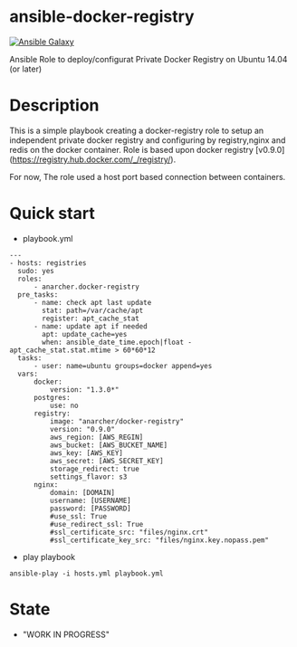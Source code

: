 ansible-docker-registry 
=======================

[![Ansible Galaxy](http://img.shields.io/badge/ansible--galaxy-docker--registry-yellow.svg)](https://galaxy.ansible.com/list#/roles/2343)

Ansible Role to deploy/configurat Private Docker Registry on Ubuntu 14.04 (or later)

# Description

This is a simple playbook creating a docker-registry role to setup an independent private docker registry and configuring by registry,nginx and redis on the docker container. Role is based upon docker registry [v0.9.0] (https://registry.hub.docker.com/_/registry/).

For now, The role used a host port based connection between containers.

# Quick start

- playbook.yml

```
---
- hosts: registries
  sudo: yes
  roles:
      - anarcher.docker-registry
  pre_tasks:
      - name: check apt last update
        stat: path=/var/cache/apt
        register: apt_cache_stat
      - name: update apt if needed
        apt: update_cache=yes
        when: ansible_date_time.epoch|float - apt_cache_stat.stat.mtime > 60*60*12
  tasks:
      - user: name=ubuntu groups=docker append=yes
  vars:
      docker:
          version: "1.3.0*"
      postgres:
          use: no
      registry:
          image: "anarcher/docker-registry"
          version: "0.9.0"
          aws_region: [AWS_REGIN]
          aws_bucket: [AWS_BUCKET_NAME]
          aws_key: [AWS_KEY]
          aws_secret: [AWS_SECRET_KEY]
          storage_redirect: true 
          settings_flavor: s3
      nginx:
          domain: [DOMAIN]
          username: [USERNAME]
          password: [PASSWORD]
          #use_ssl: True
          #use_redirect_ssl: True
          #ssl_certificate_src: "files/nginx.crt"
          #ssl_certificate_key_src: "files/nginx.key.nopass.pem"

```

- play playbook

``` 
ansible-play -i hosts.yml playbook.yml
```

# State

- "WORK IN PROGRESS"

